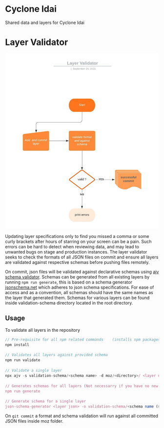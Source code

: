 # Cyclone Idai

Shared data and layers for Cyclone Idai

# Layer Validator

![alt text](layer-valid-dfd.jpeg)

Updating layer specifications only to find you missed a comma or some curly brackets after hours of starring on your screen can be a pain. Such errors can be hard to detect when reviewing data, and may lead to unwanted bugs on stage and production instances. The layer validator seeks to check the formats of all JSON files on commit and ensure all layers are validated against respective schemas before pushing files remotely. 

On commit, json files will be validated against declarative schemas using [ajv schema validator](https://ajv.js.org/). Schemas can be generated from all existing layers by running ` npm run generate `, this is based on a schema generator [jsonschema.net](https://jsonschema.net/) which adheres to json schema specifications. For ease of access and as a convention, all schemas should have the same names as the layer that generated them. Schemas for various layers can be found inside validation-schema directory located in the root directory.

## Usage

To validate all layers in the repository

```js
// Pre-requisite for all npm related commands    (installs npm packages)
npm install

// Validates all layers against provided schema
npm run validate

// Validate a single layer
npx ajv -s validation-schema/<schema name> -d moz/<directory>/ <layer name> --strict=false;

// Generates schemas for all layers (Not necessarry if you have no new layers)
npm run generate

// Generate schema for a single layer
json-schema-generator <layer json> -o validation-schema/<schema name (should be same as the layer name)

```

On `git commit` a format and schema validation will run against all committed  JSON files inside moz folder.
